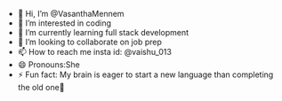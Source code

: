 - 👋 Hi, I’m @VasanthaMennem
- 👀 I’m interested in coding 
- 🌱 I’m currently learning full stack development 
- 💞️ I’m looking to collaborate on job prep
- 📫 How to reach me insta id: @vaishu_013
- 😄 Pronouns:She
- ⚡ Fun fact: My brain is eager to start a new language than completing the old one🥲

<!---
VasanthaMennem/VasanthaMennem is a ✨ special ✨ repository because its `README.md` (this file) appears on your GitHub profile.
You can click the Preview link to take a look at your changes.
--->
